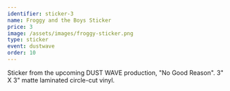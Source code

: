 ```yaml
---
identifier: sticker-3
name: Froggy and the Boys Sticker
price: 3
image: /assets/images/froggy-sticker.png
type: sticker
event: dustwave
order: 10
---
```

Sticker from the upcoming DUST WAVE production, "No Good Reason". 3" X 3" matte laminated circle-cut vinyl.
